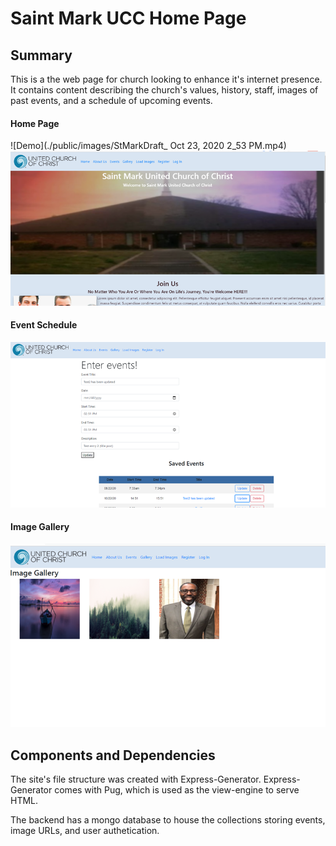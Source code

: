# Saint Mark UCC Home Page

## Summary
This is a the web page for church looking to enhance it's internet presence. It contains content describing the church's values, history, staff, images of past events, and a schedule of upcoming events.


#### Home Page
![Demo](./public/images/StMarkDraft_ Oct 23, 2020 2_53 PM.mp4)
![Demo](./public/images/StMarkDemo1.png)

#### Event Schedule
![Demo](./public/images/StMarkDemo2.png)

#### Image Gallery
![Demo](./public/images/StMarkDemo3.png)

## Components and Dependencies

The site's file structure was created with Express-Generator.  Express-Generator comes with Pug, which is used as the view-engine to serve HTML.

The backend has a mongo database to house the collections storing events, image URLs, and user authetication.


